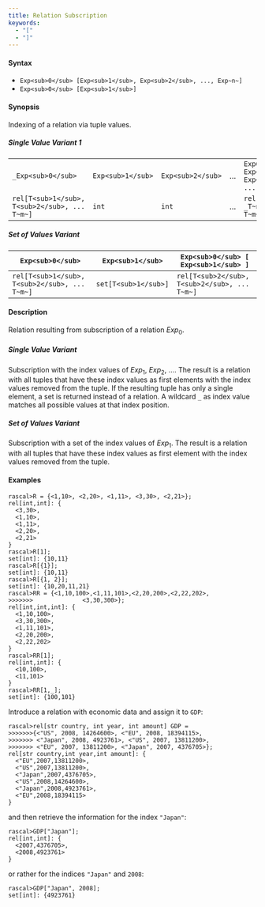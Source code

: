 ```yaml
---
title: Relation Subscription
keywords:
  - "["
  - "]"
---
```


#### Syntax

* `Exp<sub>0</sub> [Exp<sub>1</sub>, Exp<sub>2</sub>, ..., Exp~n~]`
* `Exp<sub>0</sub> [Exp<sub>1</sub>]`

#### Synopsis

Indexing of a relation via tuple values.

##### Single Value Variant 1

|     |     |     |     |     |
| --- | --- | --- | --- | --- |
| `_Exp<sub>0</sub>`                         | `Exp<sub>1</sub>` | `Exp<sub>2</sub>` | ... | `Exp0_ [ Exp<sub>1</sub>, Exp<sub>2</sub>, ... ]`  |
| `rel[T<sub>1</sub>, T<sub>2</sub>, ... T~m~]`    | `int`     |  `int`    | ... | `rel[T~n~, _T~n+1~_, ... T~m~]`  |


##### Set of Values Variant 

| `Exp<sub>0</sub>`                         | `Exp<sub>1</sub>`     | `Exp<sub>0</sub> [ Exp<sub>1</sub> ]`             |
| --- | --- | --- |
| `rel[T<sub>1</sub>, T<sub>2</sub>, ... T~m~]`    | `set[T<sub>1</sub>]`  | `rel[T<sub>2</sub>, T<sub>2</sub>, ... T~m~]`    |



#### Description

Relation resulting from subscription of a relation _Exp_<sub>0</sub>.

##### Single Value Variant

Subscription with the index values of _Exp_<sub>1</sub>, _Exp_<sub>2</sub>, .... 
The result is a relation with all tuples that have these index values as first elements 
with the index values removed from the tuple. 
If the resulting tuple has only a single element, a set is returned instead of a relation. 
A wildcard `_` as index value matches all possible values at that index position.

##### Set of Values Variant 

Subscription with a set of the index values of _Exp_<sub>1</sub>.
The result is a relation with all tuples that have these index values as first element
with the index values removed from the tuple. 

#### Examples


```rascal-shell
rascal>R = {<1,10>, <2,20>, <1,11>, <3,30>, <2,21>};
rel[int,int]: {
  <3,30>,
  <1,10>,
  <1,11>,
  <2,20>,
  <2,21>
}
rascal>R[1];
set[int]: {10,11}
rascal>R[{1}];
set[int]: {10,11}
rascal>R[{1, 2}];
set[int]: {10,20,11,21}
rascal>RR = {<1,10,100>,<1,11,101>,<2,20,200>,<2,22,202>,
>>>>>>>              <3,30,300>};
rel[int,int,int]: {
  <1,10,100>,
  <3,30,300>,
  <1,11,101>,
  <2,20,200>,
  <2,22,202>
}
rascal>RR[1];
rel[int,int]: {
  <10,100>,
  <11,101>
}
rascal>RR[1,_];
set[int]: {100,101}
```
Introduce a relation with economic data and assign it to `GDP`:

```rascal-shell
rascal>rel[str country, int year, int amount] GDP =
>>>>>>>{<"US", 2008, 14264600>, <"EU", 2008, 18394115>,
>>>>>>> <"Japan", 2008, 4923761>, <"US", 2007, 13811200>, 
>>>>>>> <"EU", 2007, 13811200>, <"Japan", 2007, 4376705>};
rel[str country,int year,int amount]: {
  <"EU",2007,13811200>,
  <"US",2007,13811200>,
  <"Japan",2007,4376705>,
  <"US",2008,14264600>,
  <"Japan",2008,4923761>,
  <"EU",2008,18394115>
}
```
and then retrieve the information for the index `"Japan"`:

```rascal-shell
rascal>GDP["Japan"];
rel[int,int]: {
  <2007,4376705>,
  <2008,4923761>
}
```
or rather for the indices `"Japan"` and `2008`:

```rascal-shell
rascal>GDP["Japan", 2008];
set[int]: {4923761}
```



